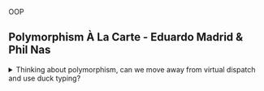 <!--
ignore these words in spell check for this file
// cSpell:ignore ostringstream affordance O’Dwyer Stringize
 -->

OOP

## Polymorphism À La Carte - Eduardo Madrid & Phil Nas

<details>
<summary>
Thinking about polymorphism, can we move away from virtual dispatch and use duck typing?
</summary>

[Polymorphism À La Carte](https://youtu.be/tn8vlo14FT0), [slides](https://levelofindirection.com/refs/polymorphism.html)

> [À La Carte](https://www.merriam-webster.com/dictionary/%C3%A0%20la%20carte) - "according to a menu or list that prices items separately"

continuation of the 'OO considered harmful' and 'not leaving performance on the jump table' from cpp-con 2020 and 'type erasing the pains of runtime polymorphism" from c++ London

different ways of doing OO, virtual inheritance- method dispatch (C++) vs message passing (smalltalk, objective C). virtual dispatch at dynamic runtime is just another passage from the virtual table (vtable)of the calling object.

message passing is passing a message to an object, the object uses the selector + args to call the correct method, but there are some added benefits:

some demonstaration of objective c, apparently catch can also test objective c code, it has null-object pattern baked in, if we call anything on null, we get the null value, zero or nill. we can have 'fully typed' decleration and dynamically typed ("id") classes. we can then do runtime reflections and graft methods onto the class so we can get 'duck typing'. we decide that we want our class to fail either at compile time (the class doesn't contain the method) or at runtime (doesn't contian the method and nobody added this method to it).

> Runtime polymorphism
>
> - "We want _substitution_ as in Liskov's Substition Principle, this implies _subtyping_. Subtyping is not the same thing as _subclassing_
> - something that "quacks", if a dog can learn to quack, great. we don't care about all the formal relations.

using referential semantics cause performance costs and all sorts of other pain points.

> Beyond Inheritance + Virtual
>
> - Sean Parent's [Inheritance is the Base Class of Evil](https://youtu.be/bIhUE5uUFOA) lecture from 2013.
> - Referential semantics
>   - Indirections
>   - Allocation
>   - Incentive to share state
>   - Non-local reasoning
> - Intrusiveness
> - also: the subclassing relation is too strong:
>   - Supports only monophyletic relations, but para- and polyphyletic relation do exist as well
> - There are many ways to do message passing

monophyletic, paraphyletic, polyphyletic relations - terms from taxonomy

type erasure _Affordance_

[The Space of Design Choices for std::function](https://quuxplusone.github.io/blog/2019/03/27/design-space-for-std-function/) by Arthur O’Dwyer. runtime polymorphism using std::function and callable objects, picking and choosing how we want stuff to be designed, storage, ownership, const and non-const version.

_zoo::AnyContainer_ allows tools for affordance.

### Duck Typing

python has duck typing.

- if it waddles like a duck, swims like a duck and quacks like a duck, we shouldn't care that it isn't really a duck, we can use it as if it was simply a duck.
- and example of "Stringize" generic duck typing function, leaverage `operator<<` and `to_string`, having a bridge for the runtime for overload resolution and template specialization, doesn't require changing types.
- an ad-hoc approach.
- a _zoo::AnyContainer_ with some affordance can serve as a basis for another continaers with more affordance.
  - Typical example: A container that is move-only (does not require copyability) is extended with the affordance of copyability.
  - This extensibility applies to containers that themselves are extended for _zoo::AnyContainer_, such as _zoo::Function_

support composability.

```cpp
using NormalPolicy =
    zoo::Policy<
    void *[2], //size of two pointers
    zoo::Destroy, zoo::Move, zoo::RTTI>; //normal destructibility, move operations, RTTI behavior
using TypeErasureProvider = zoo::AnyContainer<NormalPolicy>;
using OrderConsumer = zoo::Function<TypeErasureProvider, CallSignature>; //template adapter

//adding copying capabilities.
using CopyableOC = zoo::AnyContainer<
        zoo::DerivedVTablePolicy<OrderConsumer, zoo::Copy>>;
```

[example](https://godbolt.org/z/xKsq3f) in compiler explorer

Faking and mocking using duck-typing in objective c. We simply declare a class with the required operations, we don't need the whole chain of interfaces or inheritances,exchaning and injection methods from singletons ("method swizzling").

### Message Passign in Rust and Swift

all sorts of important people in those langauges teams,

Protocol oriented programming in swift. abstractions, models, etc... (swift example of protocols, extensions) \
Also a Rust example with traits.

</details>
